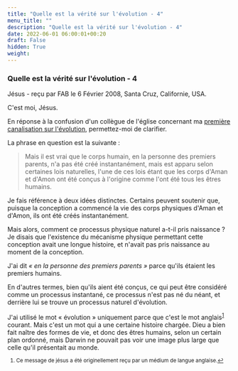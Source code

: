 ```yaml
---
title: "Quelle est la vérité sur l'évolution - 4"
menu_title: ""
description: "Quelle est la vérité sur l'évolution - 4"
date: 2022-06-01 06:00:01+00:20
draft: False
hidden: True
weight:
---
```

### Quelle est la vérité sur l'évolution - 4

Jésus - reçu par FAB le 6 Février 2008, Santa Cruz, Californie, USA.

C'est moi, Jésus.

En réponse à la confusion d'un collègue de l'église concernant ma [première canalisation sur l'évolution](/fr-contemporary-messages/fr-contemporary-messages-by-date-order/fr-contemporary-messages-2008/fr-2008-2-5-1-fab-jesus/), permettez-moi de clarifier.

La phrase en question est la suivante :

> Mais il est vrai que le corps humain, en la personne des premiers parents, n'a pas été créé instantanément, mais est apparu selon certaines lois naturelles, l'une de ces lois étant que les corps d'Aman et d'Amon ont été conçus à l'origine comme l'ont été tous les êtres humains.

Je fais référence à deux idées distinctes. Certains peuvent soutenir que, puisque la conception a commencé la vie des corps physiques d'Aman et d'Amon, ils ont été créés instantanément.

Mais alors, comment ce processus physique naturel a-t-il pris naissance ? Je disais que l'existence du mécanisme physique permettant cette conception avait une longue histoire, et n'avait pas pris naissance au moment de la conception.

J'ai dit *« en la personne des premiers parents »* parce qu'ils étaient les premiers humains.

En d'autres termes, bien qu'ils aient été conçus, ce qui peut être considéré comme un processus instantané, ce processus n'est pas né du néant, et derrière lui se trouve un processus naturel d'évolution.

J'ai utilisé le mot « évolution » uniquement parce que c'est le mot anglais<sup id="a1">[1](#f1)</sup> courant. Mais c'est un mot qui a une certaine histoire chargée. Dieu a bien fait naître des formes de vie, et donc des êtres humains, selon un certain plan ordonné, mais Darwin ne pouvait pas voir une image plus large que celle qu'il présentait au monde.
<small>

1. <large id="f1"> Ce message de jésus a été originellement reçu par un médium de langue anglaise.[↩](#a1)

